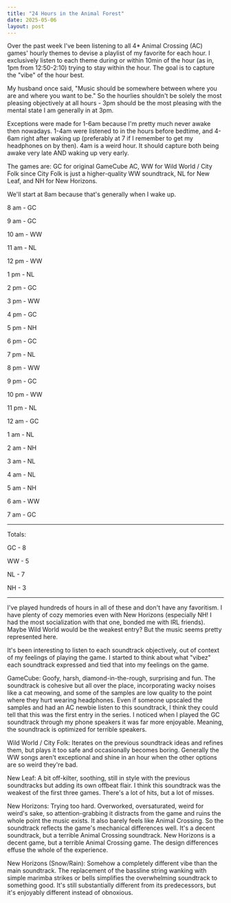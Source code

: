 ```yaml
---
title: "24 Hours in the Animal Forest"
date: 2025-05-06
layout: post
---
```


Over the past week I've been listening to all 4* Animal Crossing (AC) games' hourly themes to devise a playlist of my favorite for each hour. I exclusively listen to each theme during or within 10min of the hour (as in, 1pm from 12:50-2:10) trying to stay within the hour. The goal is to capture the "vibe" of the hour best.

My husband once said, "Music should be somewhere between where you are and where you want to be." So the hourlies shouldn't be solely the most pleasing objectively at all hours - 3pm should be the most pleasing with the mental state I am generally in at 3pm.

Exceptions were made for 1-6am because I'm pretty much never awake then nowadays. 1-4am were listened to in the hours before bedtime, and 4-6am right after waking up (preferably at 7 if I remember to get my headphones on by then). 4am is a weird hour. It should capture both being awake very late AND waking up very early.

The games are: GC for original GameCube AC, WW for Wild World / City Folk since City Folk is just a higher-quality WW soundtrack, NL for New Leaf, and NH for New Horizons.

We'll start at 8am because that's generally when I wake up.

8 am - GC

9 am - GC

10 am - WW

11 am - NL

12 pm - WW

1 pm - NL

2 pm - GC

3 pm - WW

4 pm - GC

5 pm - NH

6 pm - GC

7 pm - NL

8 pm - WW

9 pm - GC

10 pm - WW

11 pm - NL

12 am - GC



1 am - NL

2 am - NH

3 am - NL

4 am - NL

5 am - NH

6 am - WW

7 am - GC

------

Totals:

GC - 8

WW - 5

NL - 7

NH - 3

------

I've played hundreds of hours in all of these and don't have any favoritism. I have plenty of cozy memories even with New Horizons (especially NH! I had the most socialization with that one, bonded me with IRL friends). Maybe Wild World would be the weakest entry? But the music seems pretty represented here.

It's been interesting to listen to each soundtrack objectively, out of context of my feelings of playing the game. I started to think about what "vibez" each soundtrack expressed and tied that into my feelings on the game.

GameCube: Goofy, harsh, diamond-in-the-rough, surprising and fun. The soundtrack is cohesive but all over the place, incorporating wacky noises like a cat meowing, and some of the samples are low quality to the point where they hurt wearing headphones. Even if someone upscaled the samples and had an AC newbie listen to this soundtrack, I think they could tell that this was the first entry in the series. I noticed when I played the GC soundtrack through my phone speakers it was far more enjoyable. Meaning, the soundtrack is optimized for terrible speakers.

Wild World / City Folk: Iterates on the previous soundtrack ideas and refines them, but plays it too safe and occasionally becomes boring. Generally the WW songs aren't exceptional and shine in an hour when the other options are so weird they're bad.

New Leaf: A bit off-kilter, soothing, still in style with the previous soundtracks but adding its own offbeat flair. I think this soundtrack was the weakest of the first three games. There's a lot of hits, but a lot of misses.

New Horizons: Trying too hard. Overworked, oversaturated, weird for weird's sake, so attention-grabbing it distracts from the game and ruins the whole point the music exists. It also barely feels like Animal Crossing. So the soundtrack reflects the game's mechanical differences well. It's a decent soundtrack, but a terrible Animal Crossing soundtrack. New Horizons is a decent game, but a terrible Animal Crossing game. The design differences effuse the whole of the experience.

New Horizons (Snow/Rain): Somehow a completely different vibe than the main soundtrack. The replacement of the bassline string wanking with simple marimba strikes or bells simplifies the overwhelming soundtrack to something good. It's still substantially different from its predecessors, but it's enjoyably different instead of obnoxious.